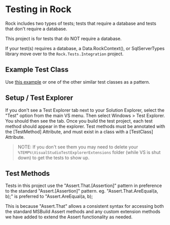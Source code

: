 # Testing in Rock

Rock includes two types of tests; tests that require a database and tests that don't require a database.

This project is for tests that do NOT require a database.

If your test(s) requires a database, a Data.RockContext(), or SqlServerTypes library move over to the `Rock.Tests.Integration` project.

## Example Test Class
Use [this example](https://github.com/SparkDevNetwork/Rock/blob/develop/Rock.Tests/Rock/Utility/ExtensionMethods/StringExtensionsTests.cs) or one of the other similar test classes as a pattern.

## Setup / Test Explorer

If you don't see a Test Explorer tab next to your Solution Explorer, select the "Test" option
      from the main VS menu. Then select Windows > Test Explorer. You should then see the tab. Once
      you build the test project, each test method should appear in the
      explorer. Test methods must be annotated with the [TestMethod] Attribute, and must exist in a class with a [TestClass] Attribute.

> NOTE: If you don't see them you may need to delete your `%TEMP%\VisualStudioTestExplorerExtensions`
folder (while VS is shut down) to get the tests to show up.

## Test Methods

Tests in this project use the "Assert.That.[Assertion]" pattern in preference to the standard "Assert.[Assertion]" pattern.
eg. "Assert.That.AreEqual(a, b);" is preferred to "Assert.AreEqual(a, b);

This is because "Assert.That" allows a consistent syntax for accessing both the standard MSBuild Assert methods and any custom extension methods we have added to extend the Assert functionality as needed.
